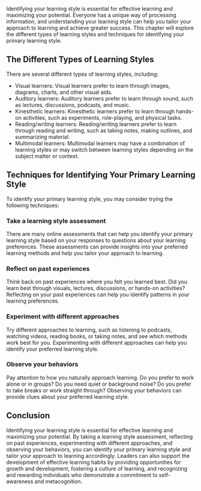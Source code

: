 
Identifying your learning style is essential for effective learning and maximizing your potential. Everyone has a unique way of processing information, and understanding your learning style can help you tailor your approach to learning and achieve greater success. This chapter will explore the different types of learning styles and techniques for identifying your primary learning style.

The Different Types of Learning Styles
--------------------------------------

There are several different types of learning styles, including:

* Visual learners: Visual learners prefer to learn through images, diagrams, charts, and other visual aids.
* Auditory learners: Auditory learners prefer to learn through sound, such as lectures, discussions, podcasts, and music.
* Kinesthetic learners: Kinesthetic learners prefer to learn through hands-on activities, such as experiments, role-playing, and physical tasks.
* Reading/writing learners: Reading/writing learners prefer to learn through reading and writing, such as taking notes, making outlines, and summarizing material.
* Multimodal learners: Multimodal learners may have a combination of learning styles or may switch between learning styles depending on the subject matter or context.

Techniques for Identifying Your Primary Learning Style
------------------------------------------------------

To identify your primary learning style, you may consider trying the following techniques:

### Take a learning style assessment

There are many online assessments that can help you identify your primary learning style based on your responses to questions about your learning preferences. These assessments can provide insights into your preferred learning methods and help you tailor your approach to learning.

### Reflect on past experiences

Think back on past experiences where you felt you learned best. Did you learn best through visuals, lectures, discussions, or hands-on activities? Reflecting on your past experiences can help you identify patterns in your learning preferences.

### Experiment with different approaches

Try different approaches to learning, such as listening to podcasts, watching videos, reading books, or taking notes, and see which methods work best for you. Experimenting with different approaches can help you identify your preferred learning style.

### Observe your behaviors

Pay attention to how you naturally approach learning. Do you prefer to work alone or in groups? Do you need quiet or background noise? Do you prefer to take breaks or work straight through? Observing your behaviors can provide clues about your preferred learning style.

Conclusion
----------

Identifying your learning style is essential for effective learning and maximizing your potential. By taking a learning style assessment, reflecting on past experiences, experimenting with different approaches, and observing your behaviors, you can identify your primary learning style and tailor your approach to learning accordingly. Leaders can also support the development of effective learning habits by providing opportunities for growth and development, fostering a culture of learning, and recognizing and rewarding individuals who demonstrate a commitment to self-awareness and metacognition.
